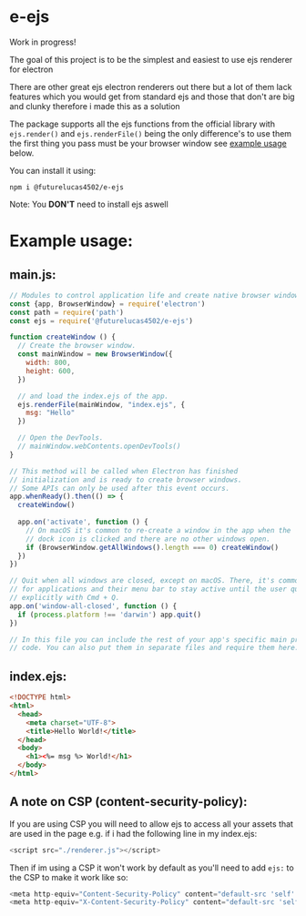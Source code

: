 # e-ejs

Work in progress!

The goal of this project is to be the simplest and easiest to use ejs renderer for electron

There are other great ejs electron renderers out there but a lot of them lack features which you would get from standard ejs and those that don't are big and clunky therefore i made this as a solution

The package supports all the ejs functions from the official library with `ejs.render()` and `ejs.renderFile()` being the only difference's to use them the first thing you pass must be your browser window see [example usage]() below.

You can install it using:

`npm i @futurelucas4502/e-ejs`

Note: You **DON'T** need to install ejs aswell

# Example usage:

## main.js:
```js
// Modules to control application life and create native browser window
const {app, BrowserWindow} = require('electron')
const path = require('path')
const ejs = require('@futurelucas4502/e-ejs')

function createWindow () {
  // Create the browser window.
  const mainWindow = new BrowserWindow({
    width: 800,
    height: 600,
  })

  // and load the index.ejs of the app.
  ejs.renderFile(mainWindow, "index.ejs", {
    msg: "Hello"
  })

  // Open the DevTools.
  // mainWindow.webContents.openDevTools()
}

// This method will be called when Electron has finished
// initialization and is ready to create browser windows.
// Some APIs can only be used after this event occurs.
app.whenReady().then(() => {
  createWindow()
  
  app.on('activate', function () {
    // On macOS it's common to re-create a window in the app when the
    // dock icon is clicked and there are no other windows open.
    if (BrowserWindow.getAllWindows().length === 0) createWindow()
  })
})

// Quit when all windows are closed, except on macOS. There, it's common
// for applications and their menu bar to stay active until the user quits
// explicitly with Cmd + Q.
app.on('window-all-closed', function () {
  if (process.platform !== 'darwin') app.quit()
})

// In this file you can include the rest of your app's specific main process
// code. You can also put them in separate files and require them here.
```

## index.ejs:
```html
<!DOCTYPE html>
<html>
  <head>
    <meta charset="UTF-8">
    <title>Hello World!</title>
  </head>
  <body>
    <h1><%= msg %> World!</h1>
  </body>
</html>
```

## A note on CSP (content-security-policy):

If you are using CSP you will need to allow ejs to access all your assets that are used in the page e.g. if i had the following line in my index.ejs:
```js
<script src="./renderer.js"></script>
```

Then if im using a CSP it won't work by default as you'll need to add `ejs:` to the CSP to make it work like so:

```js
<meta http-equiv="Content-Security-Policy" content="default-src 'self' ejs:">
<meta http-equiv="X-Content-Security-Policy" content="default-src 'self' ejs:">
```

